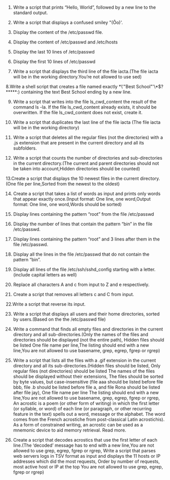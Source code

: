 1. Write a script that prints “Hello, World”, followed by a new line to the standard output.

2. Write a script that displays a confused smiley "(Ôo)'.

3. Display the content of the /etc/passwd file.

4. Display the content of /etc/passwd and /etc/hosts

5. Display the last 10 lines of /etc/passwd

6. Display the first 10 lines of /etc/passwd

7. Write a script that displays the third line of the file iacta.(The file iacta will be in the working directory.You’re not allowed to use sed)

8.Write a shell script that creates a file named exactly \*\\'"Best School"\'\\*$\?\*\*\*\*\*:) containing the text Best School ending by a new line.

9. Write a script that writes into the file ls_cwd_content the result of the command ls -la. If the file ls_cwd_content already exists, it should be overwritten. If the file ls_cwd_content does not exist, create it.

10. Write a script that duplicates the last line of the file iacta (The file iacta will be in the working directory)

11. Write a script that deletes all the regular files (not the directories) with a .js extension that are present in the current directory and all its subfolders.

12. Write a script that counts the number of directories and sub-directories in the current directory.(The current and parent directories should not be taken into account,Hidden directories should be counted)

13.Create a script that displays the 10 newest files in the current directory.(One file per line,Sorted from the newest to the oldest)

14. Create a script that takes a list of words as input and prints only words that appear exactly once.(Input format: One line, one word,Output format: One line, one word,Words should be sorted)

15. Display lines containing the pattern “root” from the file /etc/passwd

16. Display the number of lines that contain the pattern “bin” in the file /etc/passwd.

17. Display lines containing the pattern “root” and 3 lines after them in the file /etc/passwd.

18. Display all the lines in the file /etc/passwd that do not contain the pattern “bin”.

19. Display all lines of the file /etc/ssh/sshd_config starting with a letter.(include capital letters as well)

20. Replace all characters A and c from input to Z and e respectively.

21. Create a script that removes all letters c and C from input.

22.Write a script that reverse its input.

23. Write a script that displays all users and their home directories, sorted by users.(Based on the the /etc/passwd file)

24. Write a command that finds all empty files and directories in the current directory and all sub-directories.(Only the names of the files and directories should be displayed (not the entire path), Hidden files should be listed
One file name per line,The listing should end with a new line,You are not allowed to use basename, grep, egrep, fgrep or rgrep)

25. Write a script that lists all the files with a .gif extension in the current directory and all its sub-directories.(Hidden files should be listed, Only regular files (not directories) should be listed
The names of the files should be displayed without their extensions, The files should be sorted by byte values, but case-insensitive (file aaa should be listed before file bbb, file .b should be listed before file a, and file Rona should be listed after file jay), One file name per line
The listing should end with a new line,You are not allowed to use basename, grep, egrep, fgrep or rgrep, An acrostic is a poem (or other form of writing) in which the first letter (or syllable, or word) of each line (or paragraph, or other recurring feature in the text) spells out a word, message or the alphabet. The word comes from the French acrostiche from post-classical Latin acrostichis). As a form of constrained writing, an acrostic can be used as a mnemonic device to aid memory retrieval. Read more.

26. Create a script that decodes acrostics that use the first letter of each line.(The ‘decoded’ message has to end with a new line,You are not allowed to use grep, egrep, fgrep or rgrep, Write a script that parses web servers logs in TSV format as input and displays the 11 hosts or IP addresses which did the most requests, Order by number of requests, most active host or IP at the top
You are not allowed to use grep, egrep, fgrep or rgrep)
